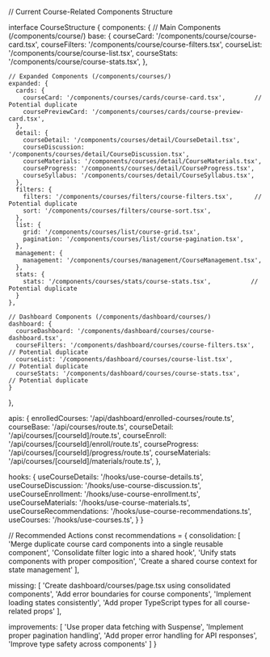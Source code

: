 // Current Course-Related Components Structure

interface CourseStructure {
  components: {
    // Main Components (/components/course/)
    base: {
      courseCard: '/components/course/course-card.tsx',
      courseFilters: '/components/course/course-filters.tsx',
      courseList: '/components/course/course-list.tsx',
      courseStats: '/components/course/course-stats.tsx',
    },
    
    // Expanded Components (/components/courses/)
    expanded: {
      cards: {
        courseCard: '/components/courses/cards/course-card.tsx',        // Potential duplicate
        coursePreviewCard: '/components/courses/cards/course-preview-card.tsx',
      },
      detail: {
        courseDetail: '/components/courses/detail/CourseDetail.tsx',
        courseDiscussion: '/components/courses/detail/CourseDiscussion.tsx',
        courseMaterials: '/components/courses/detail/CourseMaterials.tsx',
        courseProgress: '/components/courses/detail/CourseProgress.tsx',
        courseSyllabus: '/components/courses/detail/CourseSyllabus.tsx',
      },
      filters: {
        filters: '/components/courses/filters/course-filters.tsx',      // Potential duplicate
        sort: '/components/courses/filters/course-sort.tsx',
      },
      list: {
        grid: '/components/courses/list/course-grid.tsx',
        pagination: '/components/courses/list/course-pagination.tsx',
      },
      management: {
        management: '/components/courses/management/CourseManagement.tsx',
      },
      stats: {
        stats: '/components/courses/stats/course-stats.tsx',           // Potential duplicate
      }
    },

    // Dashboard Components (/components/dashboard/courses/)
    dashboard: {
      courseDashboard: '/components/dashboard/courses/course-dashboard.tsx',
      courseFilters: '/components/dashboard/courses/course-filters.tsx',  // Potential duplicate
      courseList: '/components/dashboard/courses/course-list.tsx',        // Potential duplicate
      courseStats: '/components/dashboard/courses/course-stats.tsx',      // Potential duplicate
    }
  },

  apis: {
    enrolledCourses: '/api/dashboard/enrolled-courses/route.ts',
    courseBase: '/api/courses/route.ts',
    courseDetail: '/api/courses/[courseId]/route.ts',
    courseEnroll: '/api/courses/[courseId]/enroll/route.ts',
    courseProgress: '/api/courses/[courseId]/progress/route.ts',
    courseMaterials: '/api/courses/[courseId]/materials/route.ts',
  },

  hooks: {
    useCourseDetails: '/hooks/use-course-details.ts',
    useCourseDiscussion: '/hooks/use-course-discussion.ts',
    useCourseEnrollment: '/hooks/use-course-enrollment.ts',
    useCourseMaterials: '/hooks/use-course-materials.ts',
    useCourseRecommendations: '/hooks/use-course-recommendations.ts',
    useCourses: '/hooks/use-courses.ts',
  }
}

// Recommended Actions
const recommendations = {
  consolidation: [
    'Merge duplicate course card components into a single reusable component',
    'Consolidate filter logic into a shared hook',
    'Unify stats components with proper composition',
    'Create a shared course context for state management'
  ],
  
  missing: [
    'Create dashboard/courses/page.tsx using consolidated components',
    'Add error boundaries for course components',
    'Implement loading states consistently',
    'Add proper TypeScript types for all course-related props'
  ],

  improvements: [
    'Use proper data fetching with Suspense',
    'Implement proper pagination handling',
    'Add proper error handling for API responses',
    'Improve type safety across components'
  ]
}